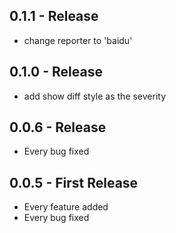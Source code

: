 ## 0.1.1 - Release
* change reporter to 'baidu'

## 0.1.0 - Release
* add show diff style as the severity

## 0.0.6 - Release
* Every bug fixed

## 0.0.5 - First Release
* Every feature added
* Every bug fixed

